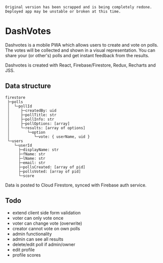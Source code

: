 `Original version has been scrapped and is being completely redone.`
`Deployed app may be unstable or broken at this time.`

# DashVotes

Dashvotes is a mobile PWA which allows users to create and vote on polls. The votes will be collected and shown in a visual representation. You can share your (or other's) polls and get instant feedback from the results.

<!-- ![screen](https://raw.githubusercontent.com/nTamura/dashvotes/master/public/img/screen1.png) -->

<!-- screenshot default iphoneX screens, reduce 35% scale -->

Dashvotes is created with React, Firebase/Firestore, Redux, Recharts and JSS.

## Data structure

```
firestore
 ├─polls
 │  └─pollId
 │     ├─createdBy: uid
 │     ├─pollTitle: str
 │     ├─pollInfo: str
 │     ├─pollOptions: [array]
 │     └─results: [array of options]
 │        └─option
 │           └─vote: { userName, uid }
 └─users
    └─userId
      ├─displayName: str
      ├─fName: str
      ├─lName: str
      ├─email: str
      ├─pollsCreated: [array of pid]
      ├─pollsVoted: [array of pid]
      └─score
```

Data is posted to Cloud Firestore, synced with Firebase auth service.

<!-- ![screen](https://raw.githubusercontent.com/nTamura/dashvotes/master/public/img/screen2.png) -->

## Todo

- extend client side form validation
- voter can only vote once
- voter can change vote (overwrite)
- creator cannot vote on own polls
- admin functionality
- admin can see all results
- delete/edit poll if admin/owner
- edit profile
- profile scores
